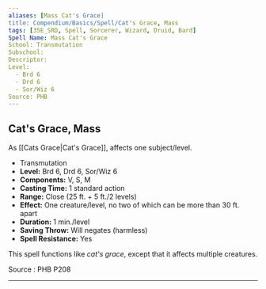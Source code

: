 ```yaml
---
aliases: [Mass Cat's Grace]
title: Compendium/Basics/Spell/Cat's Grace, Mass
tags: [35E_SRD, Spell, Sorcerer, Wizard, Druid, Bard]
Spell Name: Mass Cat's Grace
School: Transmutation
Subschool: 
Descriptor: 
Level:
  - Brd 6
  - Drd 6
  - Sor/Wiz 6
Source: PHB
---
```



## Cat's Grace, Mass

As [[Cats Grace|Cat's Grace]], affects one subject/level.

*   Transmutation
*   **Level:** Brd 6, Drd 6, Sor/Wiz 6
*   **Components:** V, S, M
*   **Casting Time:** 1 standard action
*   **Range:** Close (25 ft. + 5 ft./2 levels)
*   **Effect:** One creature/level, no two of which can be more than 30 ft. apart
*   **Duration:** 1 min./level
*   **Saving Throw:** Will negates (harmless)
*   **Spell Resistance:** Yes

<p>This spell functions like <i>cat's grace</i>, except that it affects multiple creatures.</p>

Source : PHB P208

---
